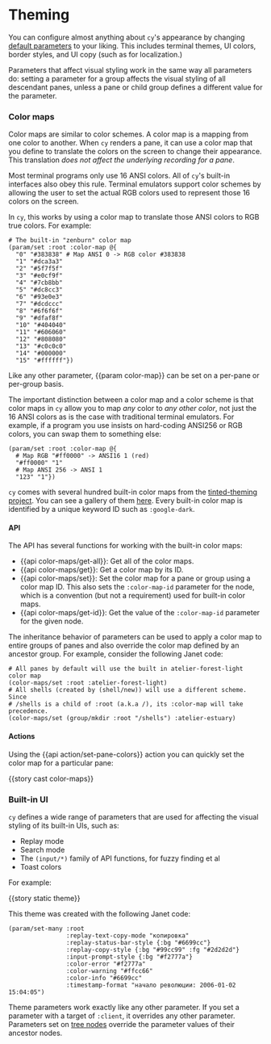 # Theming

You can configure almost anything about `cy`'s appearance by changing [default parameters](/default-parameters.md) to your liking. This includes terminal themes, UI colors, border styles, and UI copy (such as for localization.)

Parameters that affect visual styling work in the same way all parameters do: setting a parameter for a group affects the visual styling of all descendant panes, unless a pane or child group defines a different value for the parameter.

### Color maps

Color maps are similar to color schemes. A color map is a mapping from one color to another. When `cy` renders a pane, it can use a color map that you define to translate the colors on the screen to change their appearance. This translation *does not affect the underlying recording for a pane*.

Most terminal programs only use 16 ANSI colors. All of `cy`'s built-in interfaces also obey this rule. Terminal emulators support color schemes by allowing the user to set the actual RGB colors used to represent those 16 colors on the screen.

In `cy`, this works by using a color map to translate those ANSI colors to RGB true colors. For example:

```janet
# The built-in "zenburn" color map
(param/set :root :color-map @{
  "0" "#383838" # Map ANSI 0 -> RGB color #383838
  "1" "#dca3a3"
  "2" "#5f7f5f"
  "3" "#e0cf9f"
  "4" "#7cb8bb"
  "5" "#dc8cc3"
  "6" "#93e0e3"
  "7" "#dcdccc"
  "8" "#6f6f6f"
  "9" "#dfaf8f"
  "10" "#404040"
  "11" "#606060"
  "12" "#808080"
  "13" "#c0c0c0"
  "14" "#000000"
  "15" "#ffffff"})
```

Like any other parameter, {{param color-map}} can be set on a per-pane or per-group basis.

The important distinction between a color map and a color scheme is that color maps in `cy` allow you to map _any_ color to _any other color_, not just the 16 ANSI colors as is the case with traditional terminal emulators. For example, if a program you use insists on hard-coding ANSI256 or RGB colors, you can swap them to something else:

```janet
(param/set :root :color-map @{
  # Map RGB "#ff0000" -> ANSI16 1 (red)
  "#ff0000" "1"
  # Map ANSI 256 -> ANSI 1
  "123" "1"})
```

`cy` comes with several hundred built-in color maps from the [tinted-theming project](https://github.com/tinted-theming/home). You can see a gallery of them [here](https://tinted-theming.github.io/base16-gallery/). Every built-in color map is identified by a unique keyword ID such as `:google-dark`.

#### API

The API has several functions for working with the built-in color maps:

- {{api color-maps/get-all}}: Get all of the color maps.
- {{api color-maps/get}}: Get a color map by its ID.
- {{api color-maps/set}}: Set the color map for a pane or group using a color map ID. This also sets the `:color-map-id` parameter for the node, which is a convention (but not a requirement) used for built-in color maps.
- {{api color-maps/get-id}}: Get the value of the `:color-map-id` parameter for the given node.

The inheritance behavior of parameters can be used to apply a color map to entire groups of panes and also override the color map defined by an ancestor group. For example, consider the following Janet code:

```janet
# All panes by default will use the built in atelier-forest-light color map
(color-maps/set :root :atelier-forest-light)
# All shells (created by (shell/new)) will use a different scheme. Since
# /shells is a child of :root (a.k.a /), its :color-map will take precedence.
(color-maps/set (group/mkdir :root "/shells") :atelier-estuary)
```

#### Actions

Using the {{api action/set-pane-colors}} action you can quickly set the color map for a particular pane:

{{story cast color-maps}}

### Built-in UI

`cy` defines a wide range of parameters that are used for affecting the visual styling of its built-in UIs, such as:

- Replay mode
- Search mode
- The `(input/*)` family of API functions, for fuzzy finding et al
- Toast colors

For example:

{{story static theme}}

This theme was created with the following Janet code:

```janet
(param/set-many :root
                :replay-text-copy-mode "копировка"
                :replay-status-bar-style {:bg "#6699cc"}
                :replay-copy-style {:bg "#99cc99" :fg "#2d2d2d"}
                :input-prompt-style {:bg "#f2777a"}
                :color-error "#f2777a"
                :color-warning "#ffcc66"
                :color-info "#6699cc"
                :timestamp-format "начало революции: 2006-01-02 15:04:05")
```

Theme parameters work exactly like any other parameter. If you set a parameter with a target of `:client`, it overrides any other parameter. Parameters set on [tree nodes](/groups-and-panes.md#groups) override the parameter values of their ancestor nodes.

